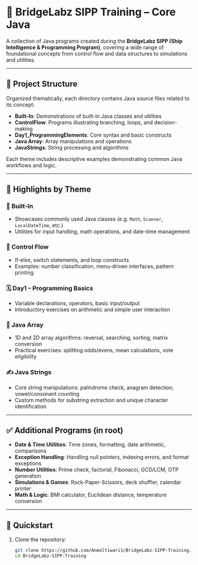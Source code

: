 # 🧩 BridgeLabz SIPP Training – Core Java

A collection of Java programs created during the **BridgeLabz SIPP (Ship Intelligence & Programming Program)**, covering a wide range of foundational concepts from control flow and data structures to simulations and utilities.

---

## 📂 Project Structure

Organized thematically, each directory contains Java source files related to its concept:

- **Built-In**: Demonstrations of built-in Java classes and utilities  
- **ControlFlow**: Programs illustrating branching, loops, and decision-making  
- **Day1_ProgrammingElements**: Core syntax and basic constructs  
- **Java Array**: Array manipulations and operations  
- **JavaStrings**: String processing and algorithms

Each theme includes descriptive examples demonstrating common Java workflows and logic.

---

## 📌 Highlights by Theme

### 🧠 Built-In
- Showcases commonly used Java classes (e.g. `Math`, `Scanner`, `LocalDateTime`, etc.)
- Utilities for input handling, math operations, and date-time management

### 🔄 Control Flow
- If-else, switch statements, and loop constructs
- Examples: number classification, menu-driven interfaces, pattern printing

### 🗓 Day1 – Programming Basics
- Variable declarations, operators, basic input/output
- Introductory exercises on arithmetic and simple user interaction

### 🔢 Java Array
- 1D and 2D array algorithms: reversal, searching, sorting, matrix conversion
- Practical exercises: splitting odds/evens, mean calculations, vote eligibility

### ✍️ Java Strings
- Core string manipulations: palindrome check, anagram detection, vowel/consonant counting
- Custom methods for substring extraction and unique character identification

---

## ✅ Additional Programs (in root)

- **Date & Time Utilities**: Time zones, formatting, date arithmetic, comparisons  
- **Exception Handling**: Handling null pointers, indexing errors, and format exceptions  
- **Number Utilities**: Prime check, factorial, Fibonacci, GCD/LCM, OTP generation  
- **Simulations & Games**: Rock-Paper-Scissors, deck shuffler, calendar printer  
- **Math & Logic**: BMI calculator, Euclidean distance, temperature conversion

---

## 🚀 Quickstart

1. Clone the repository:
   ```bash
   git clone https://github.com/Anmoltiwari1/BridgeLabz-SIPP-Training.git
   cd BridgeLabz-SIPP-Training
